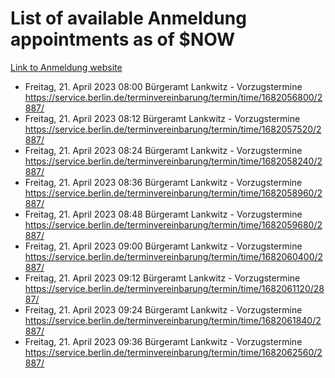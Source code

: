 # List of available Anmeldung appointments as of $NOW
[Link to Anmeldung website](https://service.berlin.de/terminvereinbarung/termin/tag.php?termin=1&anliegen[]=120686&dienstleisterlist=122210,122217,327316,122219,327312,122227,327314,122231,327346,122243,327348,122254,122252,329742,122260,329745,122262,329748,122271,327278,122273,327274,122277,327276,330436,122280,327294,122282,327290,122284,327292,122291,327270,122285,327266,122286,327264,122296,327268,150230,329760,122297,327286,122294,327284,122312,329763,122314,329775,122304,327330,122311,327334,122309,327332,317869,122281,327352,122279,329772,122283,122276,327324,122274,327326,122267,329766,122246,327318,122251,327320,122257,327322,122208,327298,122226,327300&herkunft=http%3A%2F%2Fservice.berlin.de%2Fdienstleistung%2F120686%2F)
- Freitag, 21. April 2023 08:00 Bürgeramt Lankwitz - Vorzugstermine https://service.berlin.de/terminvereinbarung/termin/time/1682056800/2887/
- Freitag, 21. April 2023 08:12 Bürgeramt Lankwitz - Vorzugstermine https://service.berlin.de/terminvereinbarung/termin/time/1682057520/2887/
- Freitag, 21. April 2023 08:24 Bürgeramt Lankwitz - Vorzugstermine https://service.berlin.de/terminvereinbarung/termin/time/1682058240/2887/
- Freitag, 21. April 2023 08:36 Bürgeramt Lankwitz - Vorzugstermine https://service.berlin.de/terminvereinbarung/termin/time/1682058960/2887/
- Freitag, 21. April 2023 08:48 Bürgeramt Lankwitz - Vorzugstermine https://service.berlin.de/terminvereinbarung/termin/time/1682059680/2887/
- Freitag, 21. April 2023 09:00 Bürgeramt Lankwitz - Vorzugstermine https://service.berlin.de/terminvereinbarung/termin/time/1682060400/2887/
- Freitag, 21. April 2023 09:12 Bürgeramt Lankwitz - Vorzugstermine https://service.berlin.de/terminvereinbarung/termin/time/1682061120/2887/
- Freitag, 21. April 2023 09:24 Bürgeramt Lankwitz - Vorzugstermine https://service.berlin.de/terminvereinbarung/termin/time/1682061840/2887/
- Freitag, 21. April 2023 09:36 Bürgeramt Lankwitz - Vorzugstermine https://service.berlin.de/terminvereinbarung/termin/time/1682062560/2887/
